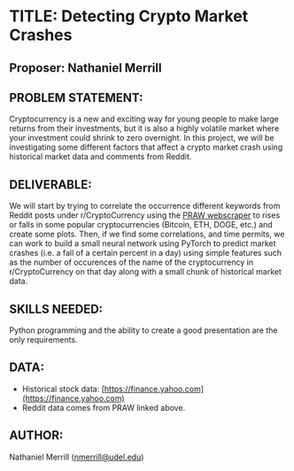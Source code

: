 # TITLE: Detecting Crypto Market Crashes

## Proposer: Nathaniel Merrill

## PROBLEM STATEMENT: 
Cryptocurrency is a new and exciting way for young people to make large returns from
their investments, but it is also a highly volatile market where your investment could shrink
to zero overnight. In this project, we will be investigating some different factors
that affect a crypto market crash using historical market data and comments from Reddit.

## DELIVERABLE: 
We will start by trying to correlate the occurrence different keywords from Reddit posts under
r/CryptoCurrency using the [PRAW webscraper](https://praw.readthedocs.io) to rises or 
falls in some popular cryptocurrencies (Bitcoin, ETH, DOGE, etc.) and create some
plots. Then, if we find some correlations, and time permits, we can work to build a small 
neural network using PyTorch to predict market crashes (i.e. a fall of a certain percent in a day) 
using simple features such as the number of occurences of the name of the cryptocurrency 
in r/CryptoCurrency on that day along with a small chunk of historical market data.

## SKILLS NEEDED: 
Python programming and the ability to create a good presentation are the only requirements.

## DATA: 
- Historical stock data: [https://finance.yahoo.com](https://finance.yahoo.com)
- Reddit data comes from PRAW linked above.

## AUTHOR: 
Nathaniel Merrill (nmerrill@udel.edu)
